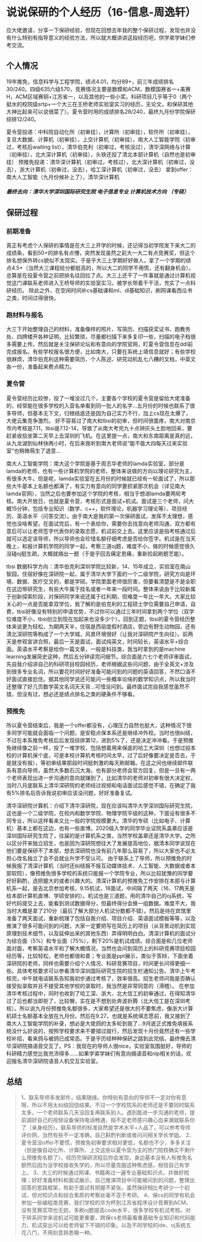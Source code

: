 # 说说保研的个人经历（16-信息-周逸轩）
应大佬邀请，分享一下保研经验，但现在回想去年我的整个保研过程，发现也并没有什么特别有指导意义的经验方法，所以就大概讲讲这段经历吧，供学弟学妹们参考交流。
## 个人情况
19年推免，信息科学与工程学院，绩点4.01，均分89+，前三年成绩排名30/240。四级635六级570，竞赛情况主要是数模和ACM，数模国赛省一+美赛H，ACM区域赛铜+江苏省一，以及其他的一些小奖。科研项目几乎等于0（两个挺水的校院级srtp+一个大三在王桥老师实验室实习的经历，无论文，和保研其他大神比起来可以说很菜了）。夏令营时用的成绩排名28/240，最终九月份学院保研综排12/240。

夏令营投递：中科院自动化所（初审挂），计算所（初审挂），软件所（初审挂），复旦大数据、计算机（初审挂），上交计算机（初审挂），南大人工智能学院（初审过，考核后waiting list），清华伯克利（初审过，考核没过），清华深网络与计算（初审挂），北大深计算机（初审挂），头铁还投了清北本部计算机（自然也是初审挂）
预推免投递：清华深计算机（初审过，考核过），北大深计算机（初审过，没去），浙大计算机（初审过，没去），哈工深计算机（初审过，没去）
拿到offer：南大人工智能（九月份候补上了），清华深计算机
##### 最终去向：清华大学深圳国际研究生院 电子信息专业 计算机技术方向 （专硕）
## 保研过程
### 前期准备
真正有考虑个人保研的事情是在大三上开学的时候，还记得当初学院发下来大二的成绩条，看到50+的排名有点懵，突然发现虽然之前大一大二有点竞赛奖，但这个排名想保外转cs貌似不太现实。于是乎大三上学期好好做人，拿了一个学期的绩点4.5+（当然大三课程给分都挺高的，所以大二的同学不用慌，还有翻身机会），总算是在投夏令营之前把排名往回拉了点。大三上还干了一件事就是通过计算机视觉这门课联系老师进入王桥导师的实验室实习，被学长带着干干活，充实了一点科研经历。
除此之外，在空闲时间补cs基础课和ml、dl基础知识，刷网课看西瓜书之类，时间过得很快。
### 跑材料与报名
大三下开始整理自己的材料，准备像样的照片、写简历、扫描获奖证书、跑教务处、四牌楼开各种证明，比较繁琐，尽量都扫描下来多复印一些，扫描的电子档很多需要上传。然后就是关注保研论坛和有意向的学院官网，盯夏令营信息在ddl前完成报名。有些学校报名很方便，比如南大，只要在系统上填信息就好；有些学校很麻烦，清华伯克利这种需要简历、个人陈述、研究动机乱七八糟的文档，中英文各一份，准备起来费点精力。
### 夏令营
夏令营经历比较惨，投了一堆没过几个，主要各个学校的夏令营是留给大佬准备的，经常能在很多学校的入营名单看到同一批人的名字...五月份的时候也联系了很多导师，但基本无下文，归根结底还是因为自己实力不行，加上cs现在太爆了，大佬云集竞争激烈。
好不容易过了南大和tbsi的初审，但时间很蛋疼，南大对南京市内考核是7.11，tbsi是7.12-14，导致了从南大考完九十点钟灰头土脸地回来，要赶紧收拾坐第二天早上去深圳的飞机。在这里提一点，南大和东南距离是真的远，从九龙湖到仙林快两小时，在后来我听到南大老师说“能不能大四每天过来实验室”也稍微萌生了退意...

南大人工智能学院：南大这个学院是基于周志华老师的lamda实验室，部分是lamda的老师，也有一些计算机学院的老师，整体来说做的方向以理论研究为主，有很多大牛。但是呢，lamda实验室在五月份的时候就已经有一轮面试了，所以那些大牛基本上名额也都满了，有实力有意向的同学要抓紧那次机会（详见南大lamda官网），当然之后也要参加这个学院的考核，相当于想进lamda要两轮考核。南大开放日，也就是夏令营，考核形式是面试+机试。面试是三个老师，问大概15分钟，包括专业知识（数学、c++，软件理论，机器学习理论等）、项目经历、英语水平（问答交流）。由于南大是我的第一次保研面试，发挥不太理想，感觉也没啥希望。在面试完后，有一个表给你，需要你去找意向老师沟通，双方都有意后可以让老师签字代表你的录取志愿，机试前交上去。这里应该是指考核通过后就可以选定该导师，所以导师也会珍惜名额仔细考虑是否给你签字。机试是在当天晚上，和报计算机学院的同学一起，考察三道oj题，难度不小，做的时候感觉很久没碰oj挺生疏，大概就搞出一题（于是乎回去痛定思痛，重新捡起刷题艺能）。

tbsi 数据科学方向：清华伯克利深圳学院比较新，14、15年成立，实验室在南山智园，住宿好像在深研院一起，属于清华大学下面的一个二级学院，研究方向是环境、数据、医疗交叉的，都是学硕。学院里面老师很厉害，但要看清楚是不是全职在这边带研究生，有些大牛属于挂名或者一年来一段时间。整体来说由于比较新属于创新探索阶段，对保研同学来说还属于红利期，但难度一年比一年大。大家比较关心的一点是否能拿双学位，我了解的是伯克利的工程硕士学位需要自己申请，自费，tbsi好像没有特别的申请优势，不过你可以通过三年时间拿到两个学位（双学位难度不小，tbsi创立到现在加起来也没多少个）。回到正题，tbsi的夏令营经历整体来说更为轻松，为期两天半，住宿是西丽度假村酒店，旁边有野生动物园，还有清北深研院等构成了一个大学城，风景环境很好（让我对深研院产生向往）。前两天是参观宣讲合照，最后一天是面试，面试纯英文，时间较长，英语水平+综合面。英语水平考察是给你一篇文章，一般是科技类，我当时拿到的是machine learning发展简史这种，然后五分钟读完问细节。综合面是六七个老师评审面试，先自我介绍讲自己的科研项目校园经历，老师根据这些问问题，由于全英文+涉及到很多专业名词，所以要花时间好好准备可能问到的问题的英语回答，不然口语不好面试直接尬住。据其他同学说还可能问一些概率论啥的数学知识点，所以我当时还整理了好几页数学英文名词天天背...可惜没问到。最终面试完自我感觉虽然不错，但没有过，想必还是绩点排名之类的硬条件不够看。

### 预推免
所以夏令营结束后，我是一个offer都没有，心理压力自然也挺大，这种情况下很多同学可能就会面临一个问题，是安稳点保本系还是继续冲外校。当时也很纠结，不过在本系推免考核后后发现综排第12，进到5%了，还是决定冲冲看。于是预推免继续像之前一样，投了一堆学校，包括想着用来保底的哈工大深圳（也想过投本校的计算机保个底，可是本校计算机考核时间太早，过了后好像要决定是否去，于是就没有报），等初审结果那段时间挺刺激的每天刷邮箱。在这之间也继续邮件联系有意向导师，虽然大多数石沉大海，也有部分老师会官方回复，但是一旦有一两个老师表现出进一步沟通的意向就赚到了。比如清华的老师对初审有很大决定权，当时八月底联系上清华深研院的老师经过视频和电话面试后感觉不错，在确定了我有5%排名后告诉我说初审应该没问题，好好准备复试。

清华深研院计算机：介绍下清华深研院，现在应该叫清华大学深圳国际研究生院，这也是一个二级学院，在校内和数学学院、物理学院平级的这种，下面设有很多不同专业，所以这样看来又比一般的学院规模要大。清华的专硕（比如电子、计算机）基本上都在这边，也有一些直博。2020级入学的同学毕业证院系盖章应该是深圳国际研究生院了，往届的是计算机系之类，当然学校盖章还是清华大学。之所以区分开来独立招生，也是因为深研院想往大了发展提高地位，据清本同学说现在他们要是保研不了本部，想去深研院也没有前几年那么容易了，所以大家也不必太担心改名独立了会不会就业升学不受认可。
由于联系上了导师，所以预推免的时候我报了清深计算机（当时还纠结报不报互动媒体技术、人工智能、大数据或者本部软院），像预推免很多学校的系统只能报一个学院专业，所以比较犹豫的同学要好好斟酌，选把握大的或者兴趣大的。清深计算机的预推免工作安排在本部与计算机系一起，是去北京参加考核，9.15机试，18面试，中间隔了两天（16、17两天是给本部计算机直博、学硕安排的）。机试也是三道题，用的清华自己的oj系统，写好代码提交上去，能看到测试数据得分，但最终得分会换一组数据。难度不大，我当时大概是拿了210分（最后了解大部分人机试分数都不错）。然后是待在宾馆里准备了两天面试，重新梳理了包括自我介绍、项目介绍、英语面试模板等等，以及推演了很多可能问到的问题，大家一定要把写在简历上的项目（从背景动机到实现原理到技术细节，以及延伸出来的其他东西）弄得明明白白。清深计算机的面试分为综合面（5%）和专业面（75%），剩下20%是机试成绩。综合面是和几位老师面对面，考察英语水平和了解大概情况，当然也会问到简历上的科研竞赛项目校园经历等，比较轻松，老师也都很和善；专业面是ppt展示，类似于答辩，下面坐着深研院的老师，同样也需要介绍个人情况、科研竞赛项目，时间更长问得更细一些。具体考核要求可以参看清华深圳国际研究生院的招生栏通知公告。清华上午考核完，中午就电话联系告知我初步通过考核了，效率很高。招生老师问我是否确认接受拟录取并且不接受其他学校的录取时，我当然是非常同意的（滑稽）。
在参加清华考核过程中，同时也收到了哈工深、浙大、北大信工的初审通过，在得知清华过了后也都当即拒了，比较懒，实在是不想到处奔波折腾（北大信工是在深圳考核）。所以说九月份预推免名额很多，大家希望还是很大的不要焦虑，像浙大计算机硕士名额基本全放在九月份。然后在9.27，也就是系统填志愿前，我又接到了南大人工智能学院的补录，想必是大佬鸽的太多轮到我了...9月底正式推免填报系统没什么好说的，按照学校要求来不要错过就行，然后发现十月份竟然还有一些学校补招，看来鸽与被鸽已成常态。于是乎历经种种保研之路到此完结，最终俺去清华深研院搞语音交互了。PS：我现在的导师人很nice，实验室氛围挺好，导师的科研精力感觉比我充沛得多......如果学弟学妹们有意向搞语音和nlp相关的话，欢迎报名清华深研院语音人机交互实验室。
## 总结
>1、联系导师多发邮件，结果随缘。你特别有意向的导师不一定对你有意呀，所以不用太纠结回信结果。不过一个学校院系的老师还是不要同时联系太多，一个老师联系几天没回复再联系别人。遇到能进一步沟通的老师，提前调好自己的视频设备保持电话畅通，指不定老师感兴趣心血来潮就联系你了（亲身经历）。联系导师的标准自然是学术水平+人品了，可以参考导师评价网，当然有些不一定准确，自己斟酌判断或者问问相关学长学姐。
2、夏令营没offer不要慌，预推免初审要求相对更低，名额也不少，多多关注（但是像自动化所、计算所、上交这些以夏令营为主的热门院校确实不剩什么预推免名额了）。经历完保研流程后你会发现，身边基本没有人有推免名额然后因为没学校接收失学的，所以尽量克服这种焦虑感，相信自己有学上。
3、大三的时候通过网课、书籍再过一遍专业基础知识点，并做好梳理；好好准备材料和面试展示，自己推演项目中可能被问到的问题，整理出回答的思路框架，有助于面试有把握不紧张。虽然保研相比考研少一个初试，但对知识点和综合素质的考察丝毫不亚于考研。
4、保cs的同学有机会参加一些编程类竞赛，我们学校的华为杯到江苏省程序设计竞赛到ACM，没有竞赛奖项也无妨，多刷oj题提高code水平，很多学校有机试考核。对于转系同学来说机试可能更重要，跨保cs老师最看重基础专业知识和代码能力，机试突出可以给老师留下不错的印象。以及不同学校的ide、oj系统五花八门，不用刻意熟悉哪一种。